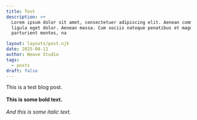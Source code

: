 ```yaml
---
title: Test
description: >+
  Lorem ipsum dolor sit amet, consectetuer adipiscing elit. Aenean commodo
  ligula eget dolor. Aenean massa. Cum sociis natoque penatibus et magnis dis
  parturient montes, na

layout: layouts/post.njk
date: 2025-08-11
author: Weave Studio
tags:
  - posts
draft: false
---
```

This is a test blog post.\
\
**This is some bold text.**\
\
*And this is some italic text.*
